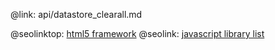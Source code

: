 @link: api/datastore_clearall.md

@seolinktop: [html5 framework](https://webix.com)
@seolink: [javascript library list](https://webix.com/widget/list/)